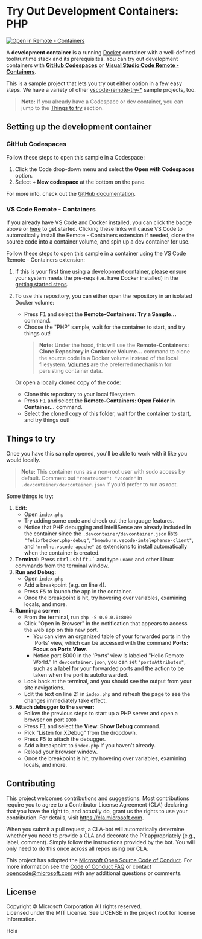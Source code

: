 # Try Out Development Containers: PHP

[![Open in Remote - Containers](https://img.shields.io/static/v1?label=Remote%20-%20Containers&message=Open&color=blue&logo=visualstudiocode)](https://vscode.dev/redirect?url=vscode://ms-vscode-remote.remote-containers/cloneInVolume?url=https://github.com/microsoft/vscode-remote-try-php)

A **development container** is a running [Docker](https://www.docker.com) container with a well-defined tool/runtime stack and its prerequisites. You can try out development containers with **[GitHub Codespaces](https://github.com/features/codespaces)** or **[Visual Studio Code Remote - Containers](https://aka.ms/vscode-remote/containers)**.

This is a sample project that lets you try out either option in a few easy steps. We have a variety of other [vscode-remote-try-*](https://github.com/search?q=org%3Amicrosoft+vscode-remote-try-&type=Repositories) sample projects, too.

> **Note:** If you already have a Codespace or dev container, you can jump to the [Things to try](#things-to-try) section.

## Setting up the development container

### GitHub Codespaces
Follow these steps to open this sample in a Codespace:
1. Click the Code drop-down menu and select the **Open with Codespaces** option.
1. Select **+ New codespace** at the bottom on the pane.

For more info, check out the [GitHub documentation](https://docs.github.com/en/free-pro-team@latest/github/developing-online-with-codespaces/creating-a-codespace#creating-a-codespace).

### VS Code Remote - Containers

If you already have VS Code and Docker installed, you can click the badge above or [here](https://vscode.dev/redirect?url=vscode://ms-vscode-remote.remote-containers/cloneInVolume?url=https://github.com/microsoft/vscode-remote-try-php) to get started. Clicking these links will cause VS Code to automatically install the Remote - Containers extension if needed, clone the source code into a container volume, and spin up a dev container for use.

Follow these steps to open this sample in a container using the VS Code Remote - Containers extension:

1. If this is your first time using a development container, please ensure your system meets the pre-reqs (i.e. have Docker installed) in the [getting started steps](https://aka.ms/vscode-remote/containers/getting-started).

2. To use this repository, you can either open the repository in an isolated Docker volume:

    - Press <kbd>F1</kbd> and select the **Remote-Containers: Try a Sample...** command.
    - Choose the "PHP" sample, wait for the container to start, and try things out!
        > **Note:** Under the hood, this will use the **Remote-Containers: Clone Repository in Container Volume...** command to clone the source code in a Docker volume instead of the local filesystem. [Volumes](https://docs.docker.com/storage/volumes/) are the preferred mechanism for persisting container data.

   Or open a locally cloned copy of the code:

   - Clone this repository to your local filesystem.
   - Press <kbd>F1</kbd> and select the **Remote-Containers: Open Folder in Container...** command.
   - Select the cloned copy of this folder, wait for the container to start, and try things out!

## Things to try

Once you have this sample opened, you'll be able to work with it like you would locally.

> **Note:** This container runs as a non-root user with sudo access by default. Comment out `"remoteUser": "vscode"` in `.devcontainer/devcontainer.json` if you'd prefer to run as root.

Some things to try:

1. **Edit:**
   - Open `index.php`
   - Try adding some code and check out the language features.
   - Notice that PHP debugging and IntelliSense are already included in the container since the `.devcontainer/devcontainer.json` lists `"felixfbecker.php-debug"`, `"bmewburn.vscode-intelephense-client"`, and `"mrmlnc.vscode-apache"` as extensions to install automatically when the container is created.
1. **Terminal:** Press <kbd>ctrl</kbd>+<kbd>shift</kbd>+<kbd>\`</kbd> and type `uname` and other Linux commands from the terminal window.
1. **Run and Debug:**
   - Open `index.php`
   - Add a breakpoint (e.g. on line 4).
   - Press <kbd>F5</kbd> to launch the app in the container.
   - Once the breakpoint is hit, try hovering over variables, examining locals, and more.
1. **Running a server:**
   - From the terminal, run `php -S 0.0.0.0:8000`
   - Click "Open in Browser" in the notification that appears to access the web app on this new port.
      - You can view an organized table of your forwarded ports in the 'Ports' view, which can be accessed with the command **Ports: Focus on Ports View**.
      - Notice port 8000 in the 'Ports' view is labeled "Hello Remote World." In `devcontainer.json`, you can set `"portsAttributes"`, such as a label for your forwarded ports and the action to be taken when the port is autoforwarded.
   - Look back at the terminal, and you should see the output from your site navigations.
   - Edit the text on line 21 in `index.php` and refresh the page to see the changes immediately take effect.
1. **Attach debugger to the server:**
   - Follow the previous steps to start up a PHP server and open a browser on port `8000`
   - Press <kbd>F1</kbd> and select the **View: Show Debug** command.
   - Pick "Listen for XDebug" from the dropdown.
   - Press <kbd>F5</kbd> to attach the debugger.
   - Add a breakpoint to `index.php` if you haven't already.
   - Reload your browser window.
   - Once the breakpoint is hit, try hovering over variables, examining locals, and more.

## Contributing

This project welcomes contributions and suggestions. Most contributions require you to agree to a
Contributor License Agreement (CLA) declaring that you have the right to, and actually do, grant us
the rights to use your contribution. For details, visit https://cla.microsoft.com.

When you submit a pull request, a CLA-bot will automatically determine whether you need to provide
a CLA and decorate the PR appropriately (e.g., label, comment). Simply follow the instructions
provided by the bot. You will only need to do this once across all repos using our CLA.

This project has adopted the [Microsoft Open Source Code of Conduct](https://opensource.microsoft.com/codeofconduct/).
For more information see the [Code of Conduct FAQ](https://opensource.microsoft.com/codeofconduct/faq/) or
contact [opencode@microsoft.com](mailto:opencode@microsoft.com) with any additional questions or comments.

## License

Copyright © Microsoft Corporation All rights reserved.<br />
Licensed under the MIT License. See LICENSE in the project root for license information.

Hola